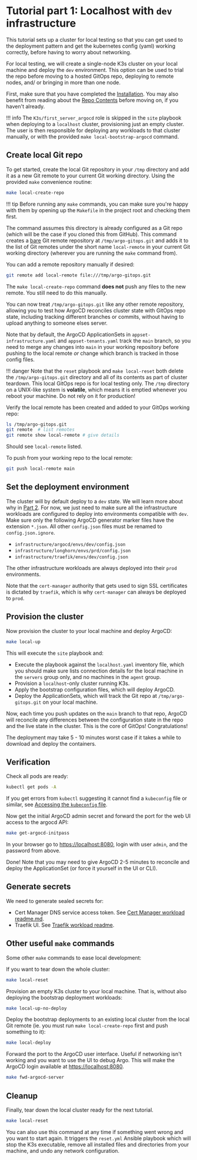 # Tutorial part 1: Localhost with `dev` infrastructure

This tutorial sets up a cluster for local testing so that you can get used to the deployment pattern and get the kubernetes config (yaml) working correctly, before having to worry about networking.

For local testing, we will create a single-node K3s cluster on your local machine and deploy the `dev` environment. This option can be used to trial the repo before moving to a hosted GitOps repo, deploying to remote nodes, and/ or bringing in more than one node.

First, make sure that you have completed the [Installation](../getting-started/installation.md). You may also benefit from reading about the [Repo Contents](../getting-started/repo-contents.md) before moving on, if you haven't already.

!!! info
    The `K3s/first_server_argocd` role is skipped in the `site` playbook when deploying to a `localhost` cluster, provisioning just an empty cluster. The user is then responsible for deploying any workloads to that cluster manually, or with the provided `make local-bootstrap-argocd` command.


## Create local Git repo

To get started, create the local Git repository in your `/tmp` directory and add it as a new Git remote to your current Git working directory. Using the provided `make` convenience routine:

```bash
make local-create-repo
```

!!! tip
    Before running any `make` commands, you can make sure you're happy with them by opening up the `Makefile` in the project root and checking them first.

The command assumes this directory is already configured as a Git repo (which will be the case if you cloned this from GitHub). This command creates a [bare](https://git-scm.com/book/en/v2/Git-on-the-Server-The-Protocols) Git remote repository at `/tmp/argo-gitops.git` and adds it to the list of Git remotes under the short name `local-remote` in your current Git working directory (wherever you are running the `make` command from). 

You can add a remote repository manually if desired:

```bash
git remote add local-remote file:///tmp/argo-gitops.git
```

The `make local-create-repo` command **does not** push any files to the new remote. You still need to do this manually.

You can now treat `/tmp/argo-gitops.git` like any other remote repository, allowing you to test how ArgoCD reconciles cluster state with GitOps repo state, including tracking different branches or commits, without having to upload anything to someone elses server.

Note that by default, the ArgoCD ApplicationSets in `appset-infrastructure.yaml` and `appset-tenants.yaml` track the `main` branch, so you need to merge any changes into `main` in your working repository before pushing to the local remote *or* change which branch is tracked in those config files.

!!! danger
    Note that the `reset` playbook and `make local-reset` both delete the `/tmp/argo-gitops.git` directory and all of its contents as part of cluster teardown. This local GitOps repo is for local testing only. The `/tmp` directory on a UNIX-like system is **volatile**, which means it is emptied whenever you reboot your machine. Do not rely on it for production!

Verify the local remote has been created and added to your GitOps working repo:

```bash
ls /tmp/argo-gitops.git
git remote  # list remotes
git remote show local-remote # give details
```

Should see `local-remote` listed.

To push from your working repo to the local remote:

```bash
git push local-remote main
```

## Set the deployment environment

The cluster will by default deploy to a `dev` state. We will learn more about why in [Part 2](tutorial02.md). For now, we just need to make sure all the infrastructure workloads are configured to deploy into environments compatible with `dev`. Make sure only the following ArgoCD generator marker files have the extension `*.json`. All other `config.json` files must be renamed to `config.json.ignore`. 

- `infrastructure/argocd/envs/dev/config.json`
- `infrastructure/longhorn/envs/prd/config.json`
- `infrastructure/traefik/envs/dev/config.json`

The other infrastructure workloads are always deployed into their `prod` environments.

Note that the `cert-manager` authority that gets used to sign SSL certificates is dictated by `traefik`, which is why `cert-manager` can always be deployed to `prod`.


## Provision the cluster

Now provision the cluster to your local machine and deploy ArgoCD:

```bash
make local-up
```

This will execute the `site` playbook and:

- Execute the playbook against the `localhost.yaml` inventory file, which you should make sure lists connection details for the local machine in the `servers` group only, and no machines in the `agent` group.
- Provision a `localhost`-only cluster running K3s.
- Apply the bootstrap configuration files, which will deploy ArgoCD.
- Deploy the ApplicationSets, which will track the Git repo at `/tmp/argo-gitops.git` on your local machine.

Now, each time you push updates on the `main` branch to that repo, ArgoCD will reconcile any differences between the configuration state in the repo and the live state in the cluster. This is the core of GitOps! Congratulations!

The deployment may take 5 - 10 minutes worst case if it takes a while to download and deploy the containers.


## Verification

Check all pods are ready:

```bash
kubectl get pods -A
```

If you get errors from `kubectl` suggesting it cannot find a `kubeconfig` file or similar, see [Accessing the `kubeconfig` file](../howtos/kubectl.md).

Now get the initial ArgoCD admin secret and forward the port for the web UI access to the argocd API:

```bash
make get-argocd-initpass
```

In your browser go to [https://localhost:8080](https://localhost:8080), login with user `admin`, and the password from above.

Done! Note that you may need to give ArgoCD 2-5 minutes to reconcile and deploy the ApplicationSet (or force it yourself in the UI or CLI).

## Generate secrets

We need to generate sealed secrets for: 

- Cert Manager DNS service access token. See [Cert Manager workload readme.md](https://github.com/smp4/k3s-homelab-gitops/tree/main/infrastructure/cert-manager/README.md).
- Traefik UI. See [Traefik workload readme](https://github.com/smp4/k3s-homelab-gitops/tree/main/infrastructure/traefik/README.md).


## Other useful `make` commands

Some other `make` commands to ease local development:

If you want to tear down the whole cluster:

```bash
make local-reset
```

Provision an empty K3s cluster to your local machine. That is, without also deploying the bootstrap deployment workloads:

```bash
make local-up-no-deploy
```

Deploy the bootstrap deployments to an existing local cluster from the local Git remote (ie. you must run `make local-create-repo` first and push something to it):

```bash
make local-deploy
```

Forward the port to the ArgoCD user interface. Useful if networking isn't working and you want to use the UI to debug Argo. This will make the ArgoCD login available at [https://localhost:8080](https://localhost:8080).

```bash
make fwd-argocd-server
```


## Cleanup

Finally, tear down the local cluster ready for the next tutorial.

```bash
make local-reset
```

You can also use this command at any time if something went wrong and you want to start again. It triggers the `reset.yml` Ansible playbook which will stop the K3s executable, remove all installed files and directories from your machine, and undo any network configuration.